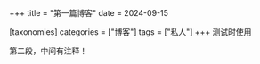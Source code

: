 +++
title = "第一篇博客"
date = 2024-09-15

[taxonomies]
categories = ["博客"]
tags = ["私人"]
+++
测试时使用

<!-- more -->

第二段，中间有注释！
